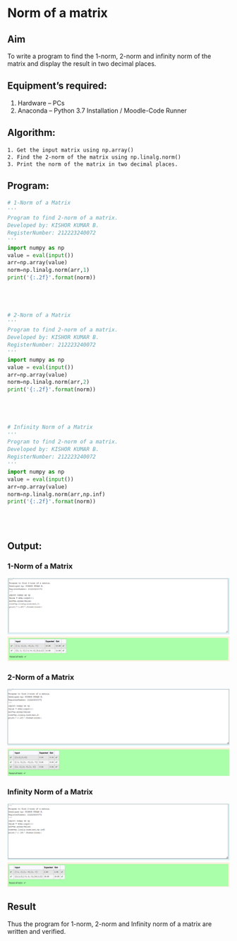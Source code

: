 # Norm of a matrix
## Aim
To write a program to find the 1-norm, 2-norm and infinity norm of the matrix and display the result in two decimal places.
## Equipment’s required:
1.	Hardware – PCs
2.	Anaconda – Python 3.7 Installation / Moodle-Code Runner
## Algorithm:
	1. Get the input matrix using np.array()   
    2. Find the 2-norm of the matrix using np.linalg.norm()
	3. Print the norm of the matrix in two decimal places.
## Program:
```Python
# 1-Norm of a Matrix
'''
Program to find 2-norm of a matrix.
Developed by: KISHOR KUMAR B.
RegisterNumber: 212223240072
'''
import numpy as np
value = eval(input())
arr=np.array(value)
norm=np.linalg.norm(arr,1)
print('{:.2f}'.format(norm))




# 2-Norm of a Matrix
'''
Program to find 2-norm of a matrix.
Developed by: KISHOR KUMAR B.
RegisterNumber: 212223240072
'''
import numpy as np
value = eval(input())
arr=np.array(value)
norm=np.linalg.norm(arr,2)
print('{:.2f}'.format(norm))




# Infinity Norm of a Matrix
'''
Program to find 2-norm of a matrix.
Developed by: KISHOR KUMAR B.
RegisterNumber: 212223240072
'''
import numpy as np
value = eval(input())
arr=np.array(value)
norm=np.linalg.norm(arr,np.inf)
print('{:.2f}'.format(norm))





```
## Output:
### 1-Norm of a Matrix
![output1](1.png)

### 2-Norm of a Matrix
![output2](2.png)
### Infinity Norm of a Matrix
![output3](3.png)

## Result
Thus the program for 1-norm, 2-norm and Infinity norm of a matrix are written and verified.
